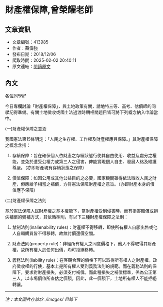 # 財產權保障,曾榮耀老師

## 文章資訊
- 文章編號：413985
- 作者：蘇偉強
- 發布日期：2018/12/06
- 爬取時間：2025-02-02 20:40:11
- 原文連結：[閱讀原文](https://real-estate.get.com.tw/Columns/detail.aspx?no=413985)

## 內文
各位同學好

今日專欄討論「財產權保障」，與土地政策有關，請地特三等、高考、估價師的同學記得準備。有關土地徵收或國土法過渡時期相關題目皆可將下列概念納入申論當中。

(一)財產權保障之意涵

我國憲法第15條明定：「人民之生存權、工作權及財產權應與保障。」其財產權保障之概念含括：

1. 存續保障：旨在確保個人依財產之存續狀態行使其自由使用、收益及處分之權能，並免於遭受公權力或第三人之侵害，俾能實現個人自由、發展人格及維護尊嚴。（亦即財產現有存續狀態之保障）

2. 價值保障：如因公用或其他公益目的之必要，國家機關雖得依法徵收人民之財產，但應給予相當之補償，方符憲法保障財產權之意旨。（亦即財產本身的價值應予保障）

(二)財產權保障之法則

基於憲法保障人民財產權之基本權能下，當財產權受到侵害時，而有損害賠償或損失補償的彌補方式，其依循準則，有以下三種財產權保障之法則：

1. 禁制法則(inalienability rules)：財產權不得移轉，即使所有權人自願出售或他人自願購買皆不得移轉，故無討價還價空間。

2. 財產法則(property rule)：非經所有權人之同意價格下，他人不得取得其財產權，故所有權人於任何出價，均可拒絕移轉。

3. 義務法則(liability rule)：在客觀合理的價格下可以取得所有權人之財產權。政府徵收權的行使，基本上是所有權人受到義務法則的規範。而在義務法則的保障下，要求對財產損失，必須支付補償。而此種損失之補償標準，係為公正第三人，以市場價值所查估之價額。因此，此一價額下，土地所有權人不能拒絕轉讓。

---
*注：本文圖片存放於 ./images/ 目錄下*
